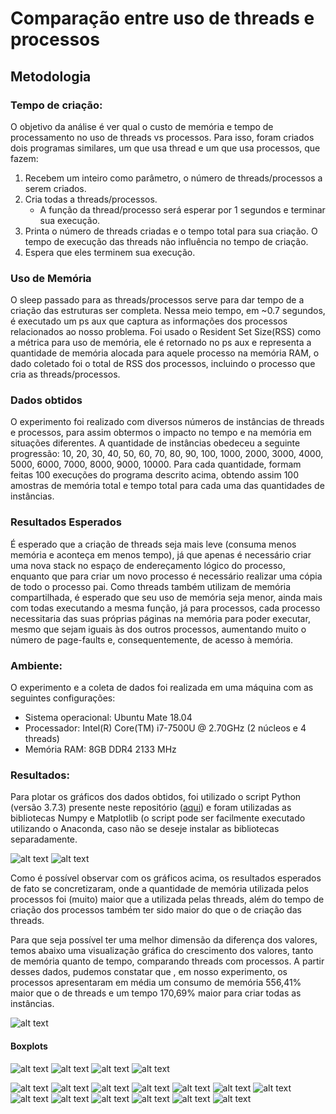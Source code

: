 # Comparação entre uso de threads e processos

## Metodologia 

### Tempo de criação: 

O objetivo da análise é ver qual o custo de memória e tempo de processamento no uso de threads vs processos. Para isso, foram criados dois programas similares, um que usa thread e um que usa processos, que fazem:

1. Recebem um inteiro como parâmetro, o número de threads/processos a serem criados.
2. Cria todas a threads/processos.
	- A função da thread/processo será esperar por 1 segundos e terminar sua execução.
3. Printa o número de threads criadas e o tempo total para sua criação. O tempo de execução das threads não influência no tempo de criação.
4. Espera que eles terminem sua execução.

### Uso de Memória

O sleep passado para as threads/processos serve para dar tempo de a criação das estruturas ser completa. Nessa meio tempo, em ~0.7 segundos, é executado um ps aux que captura as informações dos processos relacionados ao nosso problema. Foi usado o Resident Set Size(RSS) como a métrica para uso de memória, ele é retornado no ps aux e representa a quantidade de memória alocada para aquele processo na memória RAM, o dado coletado foi o total de RSS dos processos, incluindo o processo que cria as threads/processos.

### Dados obtidos

O experimento foi realizado com diversos números de instâncias de threads e processos, para assim obtermos o impacto no tempo e na memória em situações diferentes. A quantidade de instâncias obedeceu a seguinte progressão: 10, 20, 30, 40, 50, 60, 70, 80, 90, 100, 1000, 2000, 3000, 4000, 5000, 6000, 7000, 8000, 9000, 10000. Para cada quantidade, formam feitas 100 execuções do programa descrito acima, obtendo assim 100 amostras de memória total e tempo total para cada uma das quantidades de instâncias.

### Resultados Esperados

É esperado que a criação de threads seja mais leve (consuma menos memória e aconteça em menos tempo), já que apenas é necessário criar uma nova stack no espaço de endereçamento lógico do processo, enquanto que para criar um novo processo é necessário realizar uma cópia de todo o processo pai. Como threads também utilizam de memória compartilhada, é esperado que seu uso de memória seja menor, ainda mais com todas executando a mesma função, já para processos, cada processo necessitaria das suas próprias páginas na memória para poder executar, mesmo que sejam iguais às dos outros processos, aumentando muito o número de page-faults e, consequentemente, de acesso à memória.

### Ambiente:

O experimento e a coleta de dados foi realizada em uma máquina com as seguintes configurações:

- Sistema operacional: Ubuntu Mate 18.04
- Processador: Intel(R) Core(TM) i7-7500U @ 2.70GHz (2 núcleos e 4 threads)
- Memória RAM: 8GB DDR4 2133 MHz

### Resultados: 

Para plotar os gráficos dos dados obtidos, foi utilizado o script Python (versão 3.7.3) presente neste repositório ([aqui](output/plot_graphics.py)) e foram utilizadas as bibliotecas Numpy e Matplotlib (o script pode ser facilmente executado utilizando o Anaconda, caso não se deseje instalar as bibliotecas separadamente.

![alt text](output/rect_proc_x_thread_time.png?raw=true)
![alt text](output/rect_proc_x_thread_mem.png?raw=true)

Como é possível observar com os gráficos acima, os resultados esperados de fato se concretizaram, onde a quantidade de memória utilizada pelos processos foi (muito) maior que a utilizada pelas threads, além do tempo de criação dos processos também ter sido maior do que o de criação das threads.

Para que seja possível ter uma melhor dimensão da diferença dos valores, temos abaixo uma visualização gráfica do crescimento dos valores, tanto de memória quanto de tempo, comparando threads com processos. A partir desses dados, pudemos constatar que , em nosso experimento, os processos apresentaram em média um consumo de memória 556,41% maior que o de threads e um tempo 170,69% maior para criar todas as instâncias.

![alt text](output/bar_increase_perc.png?raw=true)

#### Boxplots

![alt text](output/boxplot_10_50_time.png?raw=true)
![alt text](output/boxplot_60_100_time.png?raw=true)
![alt text](output/boxplot_1K_5K_time.png?raw=true)
![alt text](output/boxplot_6K_10K_time.png?raw=true)

![alt text](output/boxplot_10_50_mem.png?raw=true)
![alt text](output/boxplot_60_100_mem.png?raw=true)
![alt text](output/boxplot_1K_mem.png?raw=true)
![alt text](output/boxplot_1K_mem.png?raw=true)
![alt text](output/boxplot_2K_mem.png?raw=true)
![alt text](output/boxplot_3K_mem.png?raw=true)
![alt text](output/boxplot_4K_mem.png?raw=true)
![alt text](output/boxplot_5K_mem.png?raw=true)
![alt text](output/boxplot_6K_mem.png?raw=true)
![alt text](output/boxplot_7K_mem.png?raw=true)
![alt text](output/boxplot_8K_mem.png?raw=true)
![alt text](output/boxplot_9K_mem.png?raw=true)
![alt text](output/boxplot_10K_mem.png?raw=true)
